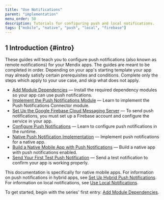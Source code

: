 ```yaml
---
title: "Use Notifications"
parent: "implementation"
menu_order: 50
description: Tutorials for configuring push and local notifications.
tags: ["mobile", "native", "push", "local", "firebase"]
---
```


## 1 Introduction {#intro}

These guides will teach you to configure push notifications (also known as remote notifications) for your Mendix apps. The guides are meant to be completed in order. Depending on your app's starting template your app may already satisfy certain prerequisites and conditions. Complete only the steps which apply to your use case, and skip what does not apply.

* [Add Module Dependencies](notif-add-module-depends) — Install the required dependency modules so your app can use push notifications.
* [Implement the Push Notifications Module](notif-implement-module) — Learn to implement the Push Notifications Connector module.
* [Set Up the Google Firebase Cloud Messaging Server](setting-up-google-firebase-cloud-messaging-server) — To send push notifications, you must set up a Firebase account and configure the service in your app.
* [Configure Push Notifications](notif-config-push) — Learn to configure push notifications in the runtime.
* [Native Push Notification Implementation](notif-implement-native) — Implement push notifications for a native app.
* [Build a Native Mobile App with Push Notifications](notif-build-native) — Build a native app with push notifications enabled.
* [Send Your First Test Push Notification](notif-send-test) — Send a test notification to confirm your app is working properly.

This documentation is specifically for native mobile apps. For information on push notifications in hybrid apps, see [Set Up Hybrid Push Notifications](setting-up-hybrid-push-notifications). For information on local notifications, see [Use Local Notifications](local-notif-parent).

To get started, begin with the series' first entry: [Add Module Dependencies](add-module-depends).